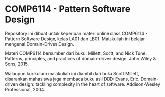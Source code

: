 # COMP6114 - Pattern Software Design

Repository ini dibuat untuk keperluan materi online class COMP6114 - Pattern Software Design, kelas LA01 dan LB01. Matakuliah ini belajar mengenai Domain-Driven Design.

Materi COMP6114 bersumber dari buku: Millett, Scott, and Nick Tune. Patterns, principles, and practices of domain-driven design. John Wiley & Sons, 2015.

Walaupun kurikulum matakuliah ini diambil dari buku Scott Millett, disarankan mahasiswa juga membaca buku asli DDD: Evans, Eric. Domain-driven design: tackling complexity in the heart of software. Addison-Wesley Professional, 2004.
